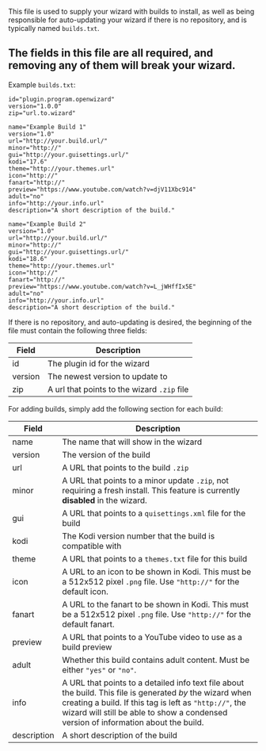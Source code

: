 This file is used to supply your wizard with builds to install, as well as being responsible for auto-updating your wizard if there is no repository, and is typically named `builds.txt`.

## The fields in this file are all required, and removing any of them will **break** your wizard.

Example `builds.txt`:
```
id="plugin.program.openwizard"
version="1.0.0"
zip="url.to.wizard"

name="Example Build 1"
version="1.0"
url="http://your.build.url/"
minor="http://"
gui="http://your.guisettings.url/"
kodi="17.6"
theme="http://your.themes.url"
icon="http://"
fanart="http://"
preview="https://www.youtube.com/watch?v=djV11Xbc914"
adult="no"
info="http://your.info.url"
description="A short description of the build."

name="Example Build 2"
version="1.0"
url="http://your.build.url/"
minor="http://"
gui="http://your.guisettings.url/"
kodi="18.6"
theme="http://your.themes.url"
icon="http://"
fanart="http://"
preview="https://www.youtube.com/watch?v=L_jWHffIx5E"
adult="no"
info="http://your.info.url"
description="A short description of the build."
```

If there is no repository, and auto-updating is desired, the beginning of the file must contain the following three fields:

| Field | Description |
| ----- | ----------- |
| id | The plugin id for the wizard |
| version | The newest version to update to |
| zip | A url that points to the wizard `.zip` file |

For adding builds, simply add the following section for each build:

| Field | Description |
| ----- | ----------- |
| name  | The name that will show in the wizard |
| version | The version of the build |
| url | A URL that points to the build `.zip` |
| minor | A URL that points to a minor update `.zip`, not requiring a fresh install. This feature is currently **disabled** in the wizard. |
| gui | A URL that points to a `quisettings.xml` file for the build |
| kodi | The Kodi version number that the build is compatible with |
| theme | A URL that points to a `themes.txt` file for this build |
| icon | A URL to an icon to be shown in Kodi. This must be a 512x512 pixel `.png` file. Use `"http://"` for the default icon. |
| fanart | A URL to the fanart to be shown in Kodi. This must be a 512x512 pixel `.png` file. Use `"http://"` for the default fanart. |
| preview  | A URL that points to a YouTube video to use as a build preview |
| adult | Whether this build contains adult content. Must be either `"yes"` or `"no"`. |
| info | A URL that points to a detailed info text file about the build. This file is generated *by* the wizard when creating a build. If this tag is left as `"http://"`, the wizard will still be able to show a condensed version of information about the build. |
| description | A short description of the build |